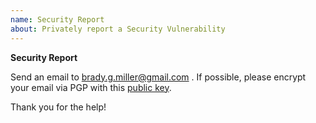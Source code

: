 ```yaml
---
name: Security Report
about: Privately report a Security Vulnerability
---
```


**Security Report**

Send an email to brady.g.miller@gmail.com .
If possible, please encrypt your email via PGP with this [public key](https://keybase.io/bradymiller/pgp_keys.asc?fingerprint=8a93ddec0e320d5eb8a7994827def05b1a8a6d4f).

Thank you for the help!

<!-- Love openemr? Please consider supporting our collective:
👉  https://opencollective.com/openemr/donate -->
